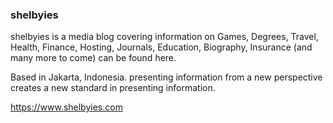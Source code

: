 ### shelbyies

shelbyies is a media blog covering information on Games, Degrees, Travel, Health, Finance, Hosting, Journals, Education, Biography, Insurance (and many more to come) can be found here.

Based in Jakarta, Indonesia. presenting information from a new perspective creates a new standard in presenting information.

https://www.shelbyies.com

<!--
**shelbyies/shelbyies** is a ✨ _special_ ✨ repository because its `README.md` (this file) appears on your GitHub profile.

Here are some ideas to get you started:

- 🔭 I’m currently working on ...
- 🌱 I’m currently learning ...
- 👯 I’m looking to collaborate on ...
- 🤔 I’m looking for help with ...
- 💬 Ask me about ...
- 📫 How to reach me: ...
- 😄 Pronouns: ...
- ⚡ Fun fact: ...
-->
